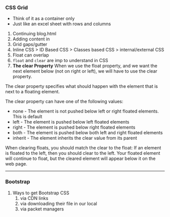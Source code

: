 ### CSS Grid 

- Think of it as a container only 
- Just like an excel sheet with rows and columns 

1. Continuing blog.html
2. Adding content in <main>
3. Grid gaps/gutter
4. Inline CSS > ID Based CSS > Classes based CSS > internal/external CSS
5. Float can overlap
6. `float` and `clear` are imp to understand in CSS
7. **The clear Property**
When we use the float property, and we want the next element below (not on right or left), we will have to use the clear property.

The clear property specifies what should happen with the element that is next to a floating element.

The clear property can have one of the following values:

- none - The element is not pushed below left or right floated elements. This is default
- left - The element is pushed below left floated elements
- right - The element is pushed below right floated elements
- both - The element is pushed below both left and right floated elements
- inherit - The element inherits the clear value from its parent

When clearing floats, you should match the clear to the float: If an element is floated to the left, then you should clear to the left. Your floated element will continue to float, but the cleared element will appear below it on the web page.

---
### Bootstrap 

1. Ways to get Bootstrap CSS
   1. via CDN links
   2. via downloading their file in our local
   3. via packet managers